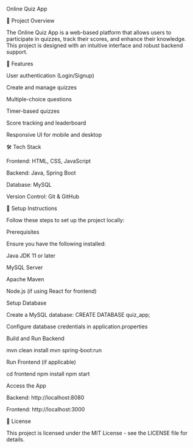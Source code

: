 Online Quiz App

📌 Project Overview

The Online Quiz App is a web-based platform that allows users to participate in quizzes, track their scores, and enhance their knowledge. This project is designed with an intuitive interface and robust backend support.

🚀 Features

User authentication (Login/Signup)

Create and manage quizzes

Multiple-choice questions

Timer-based quizzes

Score tracking and leaderboard

Responsive UI for mobile and desktop

🛠️ Tech Stack

Frontend: HTML, CSS, JavaScript

Backend: Java, Spring Boot

Database: MySQL

Version Control: Git & GitHub

🔧 Setup Instructions

Follow these steps to set up the project locally:

Prerequisites

Ensure you have the following installed:

Java JDK 11 or later

MySQL Server

Apache Maven

Node.js (if using React for frontend)

Setup Database

Create a MySQL database: CREATE DATABASE quiz_app;

Configure database credentials in application.properties

Build and Run Backend

mvn clean install
mvn spring-boot:run

Run Frontend (if applicable)

cd frontend
npm install
npm start

Access the App

Backend: http://localhost:8080

Frontend: http://localhost:3000

📜 License

This project is licensed under the MIT License - see the LICENSE file for details.


